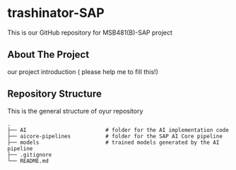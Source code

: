 # trashinator-SAP
This is our GitHub repository for MSB481(B)-SAP project

## About The Project
our project introduction ( please help me to fill this!)

## Repository Structure
This is the general structure of oyur repository

    .
    ├── AI                         # folder for the AI implementation code
    ├── aicore-pipelines           # folder for the SAP AI Core pipeline
    ├── models                     # trained models generated by the AI pipeline
    ├── .gitignore                  
    └── README.md
